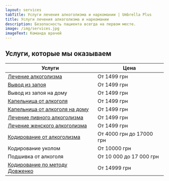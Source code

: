 ```yaml
---
layout: services
tabTitle: Услуги лечения алкоголизма и наркомании | Umbrella Plus
title: Услуги лечения алкоголизма и наркомании
description: Безопасность пациента всегда на первом месте.
image: /img/services.jpg
imageText: Команда врачей
---
```


## Услуги, которые мы оказываем

| Услуги                                                          | Цена                     |
| --------------------------------------------------------------- | ------------------------ |
| [Лечение алкоголизма](lechenie_alkogokizma)                     | От 1499 грн              |
| [Вывод из запоя](vivod-iz-zapoia-glavnaia)                      | От 1499 грн              |
| Вывод из запоя на дому                                          | От 1499 грн              |
| [Капельница от алкоголя](kapelnica_ot_alkogolia)                | От 1499 грн              |
| [Капельница от алкоголя на дому](kapelnica-ot-alkogola-na-domy) | От 1499 грн              |
| [Лечение пивного алкоголизма](lechenie_pivnogo_alkogolizm)      | От 1499 грн              |
| [Лечение женского алкоголизма](lechenie_jenskogo_alkogolizma)   | От 1499 грн              |
| [Кодирование от алкоголизма](kodirovka_ot_alkogolizma)          | От 4000 грн до 17000 грн |
| Кодирование уколом                                              | От 10000 грн             |
| Подшивка от алкоголя                                            | От 10 000 до 17 000 грн  |
| [Кодирование по методу Довженко](kodirovka-po-dovjenko)         | От 14999 грн             |

